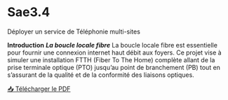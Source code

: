 # Sae3.4
Déployer un service de Téléphonie multi-sites

**Introduction**
***La boucle locale fibre***
La boucle locale fibre est essentielle pour fournir une connexion internet haut débit aux foyers. Ce
projet vise à simuler une installation FTTH (Fiber To The Home) complète allant de la prise terminale
optique (PTO) jusqu’au point de branchement (PB) tout en s’assurant de la qualité et de la conformité
des liaisons optiques.

[📥 Télécharger le PDF](https://github.com/lolosk/Sae3.4/raw/main/Sa%C3%A9304.pdf)
